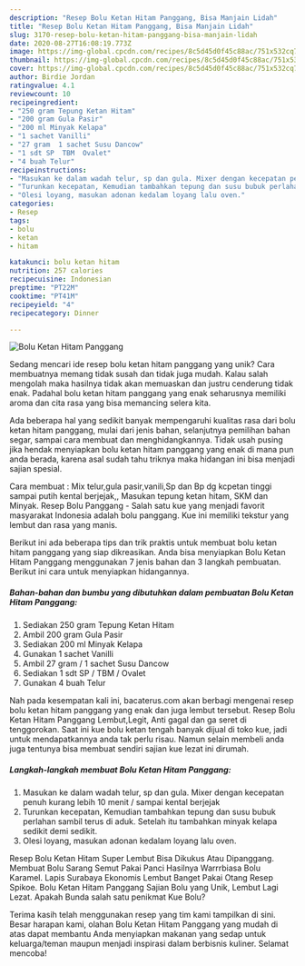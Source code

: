 ```yaml
---
description: "Resep Bolu Ketan Hitam Panggang, Bisa Manjain Lidah"
title: "Resep Bolu Ketan Hitam Panggang, Bisa Manjain Lidah"
slug: 3170-resep-bolu-ketan-hitam-panggang-bisa-manjain-lidah
date: 2020-08-27T16:08:19.773Z
image: https://img-global.cpcdn.com/recipes/8c5d45d0f45c88ac/751x532cq70/bolu-ketan-hitam-panggang-foto-resep-utama.jpg
thumbnail: https://img-global.cpcdn.com/recipes/8c5d45d0f45c88ac/751x532cq70/bolu-ketan-hitam-panggang-foto-resep-utama.jpg
cover: https://img-global.cpcdn.com/recipes/8c5d45d0f45c88ac/751x532cq70/bolu-ketan-hitam-panggang-foto-resep-utama.jpg
author: Birdie Jordan
ratingvalue: 4.1
reviewcount: 10
recipeingredient:
- "250 gram Tepung Ketan Hitam"
- "200 gram Gula Pasir"
- "200 ml Minyak Kelapa"
- "1 sachet Vanilli"
- "27 gram  1 sachet Susu Dancow"
- "1 sdt SP  TBM  Ovalet"
- "4 buah Telur"
recipeinstructions:
- "Masukan ke dalam wadah telur, sp dan gula. Mixer dengan kecepatan penuh kurang lebih 10 menit / sampai kental berjejak"
- "Turunkan kecepatan, Kemudian tambahkan tepung dan susu bubuk perlahan sambil terus di aduk. Setelah itu tambahkan minyak kelapa sedikit demi sedikit."
- "Olesi loyang, masukan adonan kedalam loyang lalu oven."
categories:
- Resep
tags:
- bolu
- ketan
- hitam

katakunci: bolu ketan hitam 
nutrition: 257 calories
recipecuisine: Indonesian
preptime: "PT22M"
cooktime: "PT41M"
recipeyield: "4"
recipecategory: Dinner

---
```



![Bolu Ketan Hitam Panggang](https://img-global.cpcdn.com/recipes/8c5d45d0f45c88ac/751x532cq70/bolu-ketan-hitam-panggang-foto-resep-utama.jpg)

Sedang mencari ide resep bolu ketan hitam panggang yang unik? Cara membuatnya memang tidak susah dan tidak juga mudah. Kalau salah mengolah maka hasilnya tidak akan memuaskan dan justru cenderung tidak enak. Padahal bolu ketan hitam panggang yang enak seharusnya memiliki aroma dan cita rasa yang bisa memancing selera kita.

Ada beberapa hal yang sedikit banyak mempengaruhi kualitas rasa dari bolu ketan hitam panggang, mulai dari jenis bahan, selanjutnya pemilihan bahan segar, sampai cara membuat dan menghidangkannya. Tidak usah pusing jika hendak menyiapkan bolu ketan hitam panggang yang enak di mana pun anda berada, karena asal sudah tahu triknya maka hidangan ini bisa menjadi sajian spesial.

Cara membuat : Mix telur,gula pasir,vanili,Sp dan Bp dg kcpetan tinggi sampai putih kental berjejak,, Masukan tepung ketan hitam, SKM dan Minyak. Resep Bolu Panggang - Salah satu kue yang menjadi favorit masyarakat Indonesia adalah bolu panggang. Kue ini memiliki tekstur yang lembut dan rasa yang manis.


Berikut ini ada beberapa tips dan trik praktis untuk membuat bolu ketan hitam panggang yang siap dikreasikan. Anda bisa menyiapkan Bolu Ketan Hitam Panggang menggunakan 7 jenis bahan dan 3 langkah pembuatan. Berikut ini cara untuk menyiapkan hidangannya.

<!--inarticleads1-->

##### Bahan-bahan dan bumbu yang dibutuhkan dalam pembuatan Bolu Ketan Hitam Panggang:

1. Sediakan 250 gram Tepung Ketan Hitam
1. Ambil 200 gram Gula Pasir
1. Sediakan 200 ml Minyak Kelapa
1. Gunakan 1 sachet Vanilli
1. Ambil 27 gram / 1 sachet Susu Dancow
1. Sediakan 1 sdt SP / TBM / Ovalet
1. Gunakan 4 buah Telur


Nah pada kesempatan kali ini, bacaterus.com akan berbagi mengenai resep bolu ketan hitam panggang yang enak dan juga lembut tersebut. Resep Bolu Ketan Hitam Panggang Lembut,Legit, Anti gagal dan ga seret di tenggorokan. Saat ini kue bolu ketan tengah banyak dijual di toko kue, jadi untuk mendapatkannya anda tak perlu risau. Namun selain membeli anda juga tentunya bisa membuat sendiri sajian kue lezat ini dirumah. 

<!--inarticleads2-->

##### Langkah-langkah membuat Bolu Ketan Hitam Panggang:

1. Masukan ke dalam wadah telur, sp dan gula. Mixer dengan kecepatan penuh kurang lebih 10 menit / sampai kental berjejak
1. Turunkan kecepatan, Kemudian tambahkan tepung dan susu bubuk perlahan sambil terus di aduk. Setelah itu tambahkan minyak kelapa sedikit demi sedikit.
1. Olesi loyang, masukan adonan kedalam loyang lalu oven.


Resep Bolu Ketan Hitam Super Lembut Bisa Dikukus Atau Dipanggang. Membuat Bolu Sarang Semut Pakai Panci Hasilnya Warrrbiasa Bolu Karamel. Lapis Surabaya Ekonomis Lembut Banget Pakai Otang Resep Spikoe. Bolu Ketan Hitam Panggang Sajian Bolu yang Unik, Lembut Lagi Lezat. Apakah Bunda salah satu penikmat Kue Bolu? 

Terima kasih telah menggunakan resep yang tim kami tampilkan di sini. Besar harapan kami, olahan Bolu Ketan Hitam Panggang yang mudah di atas dapat membantu Anda menyiapkan makanan yang sedap untuk keluarga/teman maupun menjadi inspirasi dalam berbisnis kuliner. Selamat mencoba!

